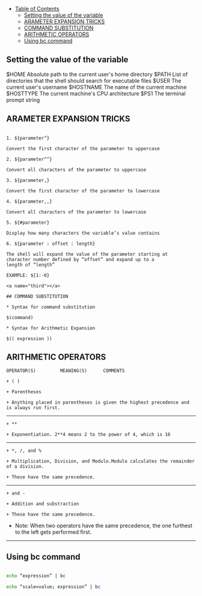 * [Table of Contents](#table-of-contents)
	- [Setting the value of the variable](#first)
	- [ARAMETER EXPANSION TRICKS](#second)
	- [COMMAND SUBSTITUTION](#third)
	- [ARITHMETIC OPERATORS](#four)
	- [Using bc command](#four)


<a name="first"></a>

## Setting the value of the variable

$HOME 		Absolute path to the current user's home directory
$PATH 		List of directories that the shell should search for executable files
$USER 		The current user's username
$HOSTNAME 	The name of the current machine
$HOSTTYPE 	The current machine's CPU architecture
$PS1 		The terminal prompt string

<a name="second"></a>

## ARAMETER EXPANSION TRICKS

```

1. ${parameter^}

Convert the first character of the parameter to uppercase

2. ${parameter^^} 

Convert all characters of the parameter to uppercase

3. ${parameter,}

Convert the first character of the parameter to lowercase

4. ${parameter,,}

Convert all characters of the parameter to lowercase

5. ${#parameter}

Display how many characters the variable’s value contains

6. ${parameter : offset : length}

The shell will expand the value of the parameter starting at
character number defined by “offset” and expand up to a
length of “length”

EXAMPLE: ${1:-0}

<a name="third"></a>

## COMMAND SUBSTITUTION

* Syntax for command substitution

$(command)

* Syntax for Arithmetic Expansion

$(( expression ))

```

<a name="four"></a>

## ARITHMETIC OPERATORS

```
OPERATOR(S)			MEANING(S)		COMMENTS
```
	+ ( ) 

	+ Parentheses

	+ Anything placed in parentheses is given the highest precedence and is always run first.


------------


	+ ** 

	+ Exponentiation. 2**4 means 2 to the power of 4, which is 16


------------


	+ *, /, and % 

	+ Multiplication, Division, and Modulo.Modulo calculates the remainder of a division.

	+ These have the same precedence.


------------


	+ and -

	+ Addition and substraction

	+ These have the same precedence.


* Note: When two operators have the same precedence, the one furthest to the left gets performed first.

------------

<a name="five"></a>

## Using bc command

```bash

echo “expression” | bc

echo “scale=value; expression” | bc

```